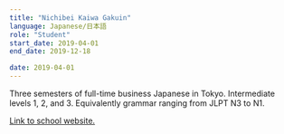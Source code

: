 ```yaml
---
title: "Nichibei Kaiwa Gakuin"
language: Japanese/日本語
role: "Student"
start_date: 2019-04-01
end_date: 2019-12-18

date: 2019-04-01
---
```


Three semesters of full-time business Japanese in Tokyo. Intermediate levels 1, 2, and 3. Equivalently grammar ranging from JLPT N3 to N1.

[Link to school website.](https://www.nichibei.ac.jp/jli/)


